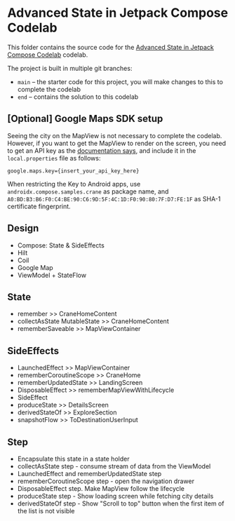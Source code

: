 # Advanced State in Jetpack Compose Codelab

This folder contains the source code for the
[Advanced State in Jetpack Compose Codelab](https://developer.android.com/codelabs/jetpack-compose-advanced-state-side-effects)
codelab.

The project is built in multiple git branches:
* `main` – the starter code for this project, you will make changes to this to complete the codelab
* `end` – contains the solution to this codelab

## [Optional] Google Maps SDK setup

Seeing the city on the MapView is not necessary to complete the codelab. However, if you want
to get the MapView to render on the screen, you need to get an API key as
the [documentation says](https://developers.google.com/maps/documentation/android-sdk/get-api-key),
and include it in the `local.properties` file as follows:

```
google.maps.key={insert_your_api_key_here}
```

When restricting the Key to Android apps, use `androidx.compose.samples.crane` as package name, and
`A0:BD:B3:B6:F0:C4:BE:90:C6:9D:5F:4C:1D:F0:90:80:7F:D7:FE:1F` as SHA-1 certificate fingerprint.

## Design
- Compose: State & SideEffects
- Hilt
- Coil
- Google Map
- ViewModel + StateFlow

## State
- remember >> CraneHomeContent
- collectAsState MutableState >> CraneHomeContent
- rememberSaveable >> MapViewContainer

## SideEffects
- LaunchedEffect >> MapViewContainer
- rememberCoroutineScope >> CraneHome
- rememberUpdatedState >> LandingScreen
- DisposableEffect >> rememberMapViewWithLifecycle
- SideEffect
- produceState >> DetailsScreen
- derivedStateOf >> ExploreSection
- snapshotFlow >> ToDestinationUserInput

## Step
- Encapsulate this state in a state holder
- collectAsState step - consume stream of data from the ViewModel
- LaunchedEffect and rememberUpdatedState step
- rememberCoroutineScope step - open the navigation drawer
- DisposableEffect step. Make MapView follow the lifecycle
- produceState step - Show loading screen while fetching city details
- derivedStateOf step - Show "Scroll to top" button when the first item of the list is not visible
